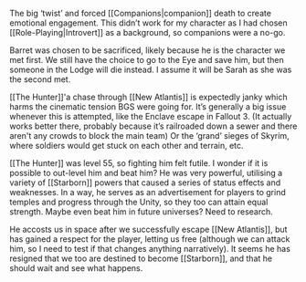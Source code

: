 The big ‘twist’ and forced [[Companions|companion]] death to create emotional engagement. This didn’t work for my character as I had chosen [[Role-Playing|Introvert]] as a background, so companions were a no-go. 

Barret was chosen to be sacrificed, likely because he is the character we met first. We still have the choice to go to the Eye and save him, but then someone in the Lodge will die instead. I assume it will be Sarah as she was the second met. 

[[The Hunter]]'a chase through [[New Atlantis]] is expectedly janky which harms the cinematic tension BGS were going for. It’s generally a big issue whenever this is attempted, like the Enclave escape in Fallout 3. 
	(It actually works better there, probably because it’s railroaded down a sewer and there aren't any crowds to block the main team) 
Or the ‘grand’ sieges of Skyrim, where soldiers would get stuck on each other and terrain, etc.

[[The Hunter]] was level 55, so fighting him felt futile. I wonder if it is possible to out-level him and beat him? 
He was very powerful, utilising a variety of [[Starborn]] powers that caused a series of status effects and weaknesses. In a way, he serves as an advertisement for players to grind temples and progress through the Unity, so they too can attain equal strength. 
	Maybe even beat him in future universes? Need to research. 

He accosts us in space after we successfully escape [[New Atlantis]], but has gained a respect for the player, letting us free 
	(although we can attack him, so I need to test if that changes anything narratively). 
It seems he has resigned that we too are destined to become [[Starborn]], and that he should wait and see what happens.

